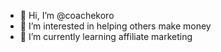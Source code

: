 - 👋 Hi, I’m @coachekoro
- 👀 I’m interested in helping others make money 
- 🌱 I’m currently learning affiliate marketing

<!---
coachekoro/coachekoro is a ✨ special ✨ repository because its `README.md` (this file) appears on your GitHub profile.
You can click the Preview link to take a look at your changes.
--->
